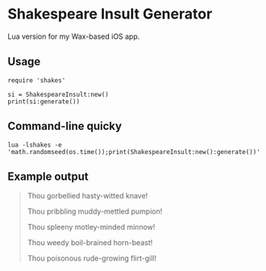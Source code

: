 # Shakespeare Insult Generator

Lua version for my Wax-based iOS app.

## Usage

    require 'shakes'

    si = ShakespeareInsult:new()
    print(si:generate())

## Command-line quicky

    lua -lshakes -e 'math.randomseed(os.time());print(ShakespeareInsult:new():generate())'

## Example output

> Thou gorbellied hasty-witted knave!
>
> Thou pribbling muddy-mettled pumpion!
>
> Thou spleeny motley-minded minnow!
>
> Thou weedy boil-brained horn-beast!
>
> Thou poisonous rude-growing flirt-gill!
